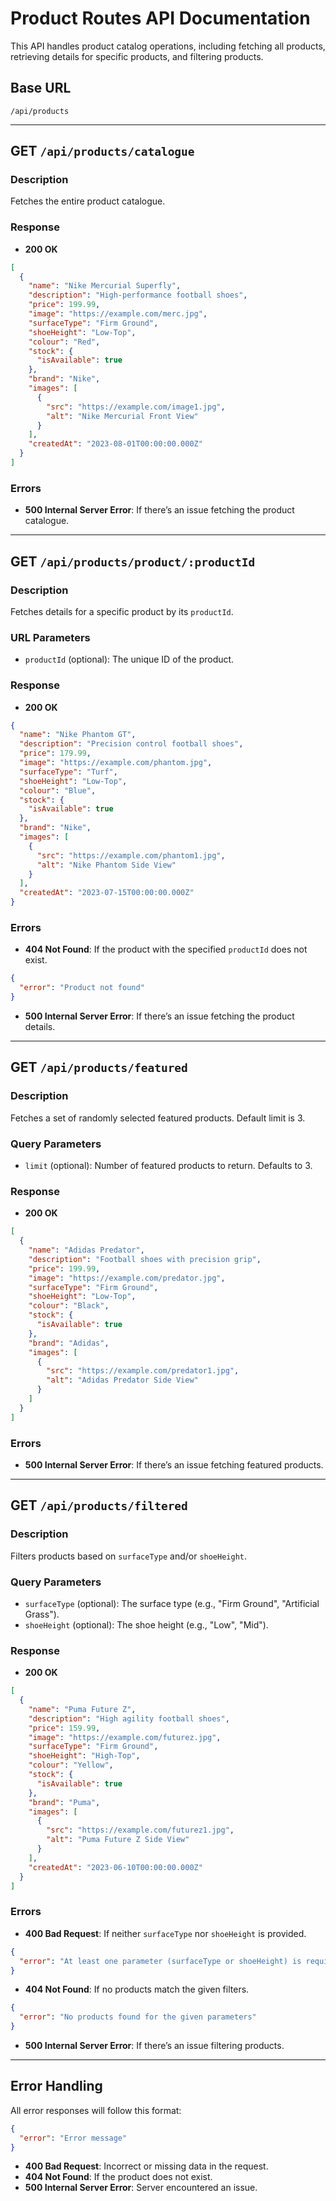 # Product Routes API Documentation

This API handles product catalog operations, including fetching all products, retrieving details for specific products, and filtering products.

## Base URL
`/api/products`

---

## GET `/api/products/catalogue`
### Description
Fetches the entire product catalogue.

### Response
- **200 OK**
```json
[
  {
    "name": "Nike Mercurial Superfly",
    "description": "High-performance football shoes",
    "price": 199.99,
    "image": "https://example.com/merc.jpg",
    "surfaceType": "Firm Ground",
    "shoeHeight": "Low-Top",
    "colour": "Red",
    "stock": {
      "isAvailable": true
    },
    "brand": "Nike",
    "images": [
      {
        "src": "https://example.com/image1.jpg",
        "alt": "Nike Mercurial Front View"
      }
    ],
    "createdAt": "2023-08-01T00:00:00.000Z"
  }
]
```

### Errors
- **500 Internal Server Error**: If there’s an issue fetching the product catalogue.

---

## GET `/api/products/product/:productId`
### Description
Fetches details for a specific product by its `productId`.

### URL Parameters
- `productId` (optional): The unique ID of the product.

### Response
- **200 OK**
```json
{
  "name": "Nike Phantom GT",
  "description": "Precision control football shoes",
  "price": 179.99,
  "image": "https://example.com/phantom.jpg",
  "surfaceType": "Turf",
  "shoeHeight": "Low-Top",
  "colour": "Blue",
  "stock": {
    "isAvailable": true
  },
  "brand": "Nike",
  "images": [
    {
      "src": "https://example.com/phantom1.jpg",
      "alt": "Nike Phantom Side View"
    }
  ],
  "createdAt": "2023-07-15T00:00:00.000Z"
}
```

### Errors
- **404 Not Found**: If the product with the specified `productId` does not exist.
```json
{
  "error": "Product not found"
}
```
- **500 Internal Server Error**: If there’s an issue fetching the product details.

---

## GET `/api/products/featured`
### Description
Fetches a set of randomly selected featured products. Default limit is 3.

### Query Parameters
- `limit` (optional): Number of featured products to return. Defaults to 3.

### Response
- **200 OK**
```json
[
  {
    "name": "Adidas Predator",
    "description": "Football shoes with precision grip",
    "price": 199.99,
    "image": "https://example.com/predator.jpg",
    "surfaceType": "Firm Ground",
    "shoeHeight": "Low-Top",
    "colour": "Black",
    "stock": {
      "isAvailable": true
    },
    "brand": "Adidas",
    "images": [
      {
        "src": "https://example.com/predator1.jpg",
        "alt": "Adidas Predator Side View"
      }
    ]
  }
]
```

### Errors
- **500 Internal Server Error**: If there’s an issue fetching featured products.

---

## GET `/api/products/filtered`
### Description
Filters products based on `surfaceType` and/or `shoeHeight`.

### Query Parameters
- `surfaceType` (optional): The surface type (e.g., "Firm Ground", "Artificial Grass").
- `shoeHeight` (optional): The shoe height (e.g., "Low", "Mid").

### Response
- **200 OK**
```json
[
  {
    "name": "Puma Future Z",
    "description": "High agility football shoes",
    "price": 159.99,
    "image": "https://example.com/futurez.jpg",
    "surfaceType": "Firm Ground",
    "shoeHeight": "High-Top",
    "colour": "Yellow",
    "stock": {
      "isAvailable": true
    },
    "brand": "Puma",
    "images": [
      {
        "src": "https://example.com/futurez1.jpg",
        "alt": "Puma Future Z Side View"
      }
    ],
    "createdAt": "2023-06-10T00:00:00.000Z"
  }
]
```

### Errors
- **400 Bad Request**: If neither `surfaceType` nor `shoeHeight` is provided.
```json
{
  "error": "At least one parameter (surfaceType or shoeHeight) is required"
}
```
- **404 Not Found**: If no products match the given filters.
```json
{
  "error": "No products found for the given parameters"
}
```
- **500 Internal Server Error**: If there’s an issue filtering products.

---

## Error Handling
All error responses will follow this format:
```json
{
  "error": "Error message"
}
```

- **400 Bad Request**: Incorrect or missing data in the request.
- **404 Not Found**: If the product does not exist.
- **500 Internal Server Error**: Server encountered an issue.
```
